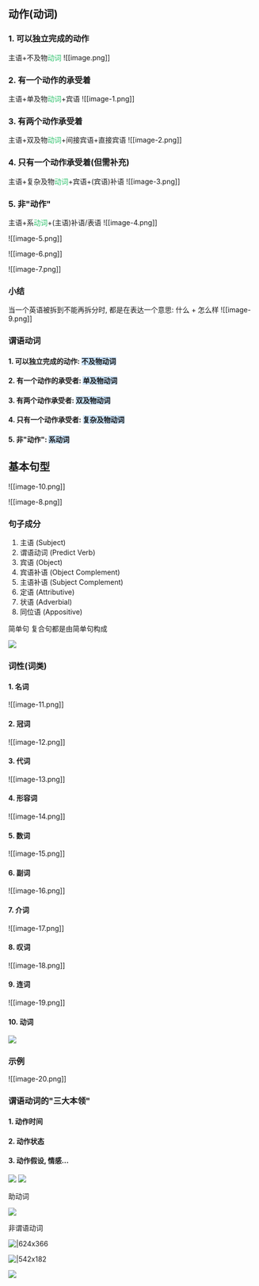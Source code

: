 ## 动作(动词)
### 1. 可以独立完成的动作
主语+不及物<font color="#2DC26B">动词</font>
![[image.png]]

### 2. 有一个动作的承受着
 主语+单及物<font color="#2DC26B">动词</font>+宾语
![[image-1.png]]

### 3. 有两个动作承受着
主语+双及物<font color="#2DC26B">动词</font>+间接宾语+直接宾语
![[image-2.png]]

### 4. 只有一个动作承受着(但需补充)
主语+复杂及物<font color="#2DC26B">动词</font>+宾语+(宾语)补语
![[image-3.png]]

### 5. 非"动作"
主语+系<font color="#2DC26B">动词</font>+(主语)补语/表语
![[image-4.png]]

![[image-5.png]]

![[image-6.png]]

![[image-7.png]]

### 小结
当一个英语被拆到不能再拆分时, 都是在表达一个意思: 什么 + 怎么样
![[image-9.png]]

### 谓语动词
#### 1. 可以独立完成的动作: <span style="background:rgba(160, 204, 246, 0.55)">不及物动词</span>
#### 2. 有一个动作的承受者: <span style="background:rgba(160, 204, 246, 0.55)">单及物动词</span>
#### 3. 有两个动作承受者: <span style="background:rgba(160, 204, 246, 0.55)">双及物动词</span>
#### 4. 只有一个动作承受者: <span style="background:rgba(160, 204, 246, 0.55)">复杂及物动词</span>
#### 5. 非"动作": <span style="background:rgba(160, 204, 246, 0.55)">系动词</span>



## 基本句型

![[image-10.png]]

![[image-8.png]]


### 句子成分

1. 主语 (Subject)
2. 谓语动词 (Predict Verb)
3. 宾语 (Object)
4. 宾语补语 (Object Complement)
5. 主语补语 (Subject Complement)
6. 定语 (Attributive)
7. 状语 (Adverbial)
8. 同位语 (Appositive)


简单句
复合句都是由简单句构成

![](Exported%20image%2020250512103613-0.png)

### 词性(词类)

#### 1. 名词
![[image-11.png]]
#### 2. 冠词
![[image-12.png]]
#### 3. 代词
![[image-13.png]]
#### 4. 形容词
![[image-14.png]]
#### 5. 数词
![[image-15.png]]
#### 6. 副词
![[image-16.png]]
#### 7. 介词
![[image-17.png]] 
#### 8. 叹词
![[image-18.png]]
#### 9. 连词
![[image-19.png]]
#### 10. 动词
![](Exported%20image%2020250512103650-8.png)

### 示例
![[image-20.png]]


### 谓语动词的"三大本领"
#### 1. 动作时间
#### 2. 动作状态
#### 3. 动作假设, 情感...
![](Exported%20image%2020250512103617-1.png) ![](Exported%20image%2020250512103622-2.png) 

助动词

![](Exported%20image%2020250512103629-4.png)  

非谓语动词

![|624x366](Exported%20image%2020250512103634-5.png)

![|542x182](Exported%20image%2020250512103639-6.png)

![](Exported%20image%2020250512103643-7.png)













